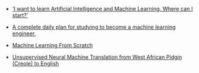 - [‘I want to learn Artificial Intelligence and Machine Learning. Where can I start?’](https://hackernoon.com/i-want-to-learn-artificial-intelligence-and-machine-learning-where-can-i-start-7a392a3086ec)

- [A complete daily plan for studying to become a machine learning engineer.](https://github.com/ZuzooVn/machine-learning-for-software-engineers)

- [Machine Learning From Scratch](https://github.com/eriklindernoren/ML-From-Scratch)

- [Unsupervised Neural Machine Translation from West African Pidgin (Creole) to English](https://github.com/keleog/PidginUNMT#unsupervised-neural-machine-translation-from-west-african-pidgin-creole-to-english)

